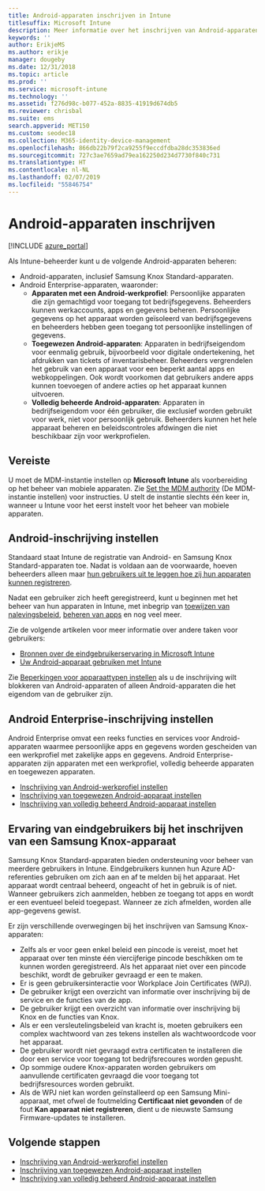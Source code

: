```yaml
---
title: Android-apparaten inschrijven in Intune
titlesuffix: Microsoft Intune
description: Meer informatie over het inschrijven van Android-apparaten in Intune.
keywords: ''
author: ErikjeMS
ms.author: erikje
manager: dougeby
ms.date: 12/31/2018
ms.topic: article
ms.prod: ''
ms.service: microsoft-intune
ms.technology: ''
ms.assetid: f276d98c-b077-452a-8835-41919d674db5
ms.reviewer: chrisbal
ms.suite: ems
search.appverid: MET150
ms.custom: seodec18
ms.collection: M365-identity-device-management
ms.openlocfilehash: 866db22b79f2ca9255f9eccdfdba28dc353836ed
ms.sourcegitcommit: 727c3ae7659ad79ea162250d234d7730f840c731
ms.translationtype: HT
ms.contentlocale: nl-NL
ms.lasthandoff: 02/07/2019
ms.locfileid: "55846754"
---
```

# <a name="enroll-android-devices"></a>Android-apparaten inschrijven

[!INCLUDE [azure_portal](./includes/azure_portal.md)]

Als Intune-beheerder kunt u de volgende Android-apparaten beheren:
- Android-apparaten, inclusief Samsung Knox Standard-apparaten.
- Android Enterprise-apparaten, waaronder:
    - **Apparaten met een Android-werkprofiel**: Persoonlijke apparaten die zijn gemachtigd voor toegang tot bedrijfsgegevens. Beheerders kunnen werkaccounts, apps en gegevens beheren. Persoonlijke gegevens op het apparaat worden geïsoleerd van bedrijfsgegevens en beheerders hebben geen toegang tot persoonlijke instellingen of gegevens. 
    - **Toegewezen Android-apparaten**: Apparaten in bedrijfseigendom voor eenmalig gebruik, bijvoorbeeld voor digitale ondertekening, het afdrukken van tickets of inventarisbeheer. Beheerders vergrendelen het gebruik van een apparaat voor een beperkt aantal apps en webkoppelingen. Ook wordt voorkomen dat gebruikers andere apps kunnen toevoegen of andere acties op het apparaat kunnen uitvoeren.
    - **Volledig beheerde Android-apparaten**: Apparaten in bedrijfseigendom voor één gebruiker, die exclusief worden gebruikt voor werk, niet voor persoonlijk gebruik. Beheerders kunnen het hele apparaat beheren en beleidscontroles afdwingen die niet beschikbaar zijn voor werkprofielen. 

## <a name="prerequisite"></a>Vereiste

U moet de MDM-instantie instellen op **Microsoft Intune** als voorbereiding op het beheer van mobiele apparaten. Zie [Set the MDM authority](mdm-authority-set.md) (De MDM-instantie instellen) voor instructies. U stelt de instantie slechts één keer in, wanneer u Intune voor het eerst instelt voor het beheer van mobiele apparaten.

## <a name="set-up-android-enrollment"></a>Android-inschrijving instellen

Standaard staat Intune de registratie van Android- en Samsung Knox Standard-apparaten toe. Nadat is voldaan aan de voorwaarde, hoeven beheerders alleen maar [hun gebruikers uit te leggen hoe zij hun apparaten kunnen registreren](/intune-user-help/enroll-your-device-in-intune-android).

Nadat een gebruiker zich heeft geregistreerd, kunt u beginnen met het beheer van hun apparaten in Intune, met inbegrip van [toewijzen van nalevingsbeleid](compliance-policy-create-android.md), [beheren van apps](app-management.md) en nog veel meer.

Zie de volgende artikelen voor meer informatie over andere taken voor gebruikers:

- [Bronnen over de eindgebruikerservaring in Microsoft Intune](end-user-educate.md)
- [Uw Android-apparaat gebruiken met Intune](https://docs.microsoft.com/intune-user-help/using-your-android-device-with-intune)

Zie [Beperkingen voor apparaattypen instellen](enrollment-restrictions-set.md) als u de inschrijving wilt blokkeren van Android-apparaten of alleen Android-apparaten die het eigendom van de gebruiker zijn.

## <a name="set-up-android-enterprise-enrollment"></a>Android Enterprise-inschrijving instellen

Android Enterprise omvat een reeks functies en services voor Android-apparaten waarmee persoonlijke apps en gegevens worden gescheiden van een werkprofiel met zakelijke apps en gegevens. Android Enterprise-apparaten zijn apparaten met een werkprofiel, volledig beheerde apparaten en toegewezen apparaten. 

- [Inschrijving van Android-werkprofiel instellen](android-work-profile-enroll.md)
- [Inschrijving van toegewezen Android-apparaat instellen](android-kiosk-enroll.md)
- [Inschrijving van volledig beheerd Android-apparaat instellen](android-fully-managed-enroll.md)

## <a name="end-user-experience-when-enrolling-a-samsung-knox-device"></a>Ervaring van eindgebruikers bij het inschrijven van een Samsung Knox-apparaat

Samsung Knox Standard-apparaten bieden ondersteuning voor beheer van meerdere gebruikers in Intune. Eindgebruikers kunnen hun Azure AD-referenties gebruiken om zich aan en af te melden bij het apparaat. Het apparaat wordt centraal beheerd, ongeacht of het in gebruik is of niet. Wanneer gebruikers zich aanmelden, hebben ze toegang tot apps en wordt er een eventueel beleid toegepast. Wanneer ze zich afmelden, worden alle app-gegevens gewist.

Er zijn verschillende overwegingen bij het inschrijven van Samsung Knox-apparaten:
-   Zelfs als er voor geen enkel beleid een pincode is vereist, moet het apparaat over ten minste één viercijferige pincode beschikken om te kunnen worden geregistreerd. Als het apparaat niet over een pincode beschikt, wordt de gebruiker gevraagd er een te maken.
-   Er is geen gebruikersinteractie voor Workplace Join Certificates (WPJ).
-   De gebruiker krijgt een overzicht van informatie over inschrijving bij de service en de functies van de app.
-   De gebruiker krijgt een overzicht van informatie over inschrijving bij Knox en de functies van Knox.
-   Als er een versleutelingsbeleid van kracht is, moeten gebruikers een complex wachtwoord van zes tekens instellen als wachtwoordcode voor het apparaat.
-   De gebruiker wordt niet gevraagd extra certificaten te installeren die door een service voor toegang tot bedrijfsrecoures worden gepusht.
- Op sommige oudere Knox-apparaten worden gebruikers om aanvullende certificaten gevraagd die voor toegang tot bedrijfsresources worden gebruikt.
- Als de WPJ niet kan worden geïnstalleerd op een Samsung Mini-apparaat, met ofwel de foutmelding **Certificaat niet gevonden** of de fout **Kan apparaat niet registreren**, dient u de nieuwste Samsung Firmware-updates te installeren.

## <a name="next-steps"></a>Volgende stappen

- [Inschrijving van Android-werkprofiel instellen](android-work-profile-enroll.md)
- [Inschrijving van toegewezen Android-apparaat instellen](android-kiosk-enroll.md)
- [Inschrijving van volledig beheerd Android-apparaat instellen](android-fully-managed-enroll.md)
